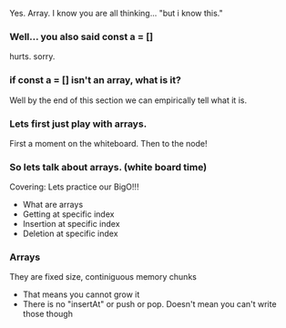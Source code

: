 Yes. Array. I know you are all thinking... "but i know this."

### Well... you also said const a = []

hurts. sorry.

### if const a = [] isn't an array, what is it?

Well by the end of this section we can empirically tell what it is.

### Lets first just play with arrays.

First a moment on the whiteboard. Then to the node!

### So lets talk about arrays. (white board time)

Covering: Lets practice our BigO!!!

- What are arrays
- Getting at specific index
- Insertion at specific index
- Deletion at specific index

### Arrays

They are fixed size, continiguous memory chunks

- That means you cannot grow it
- There is no "insertAt" or push or pop. Doesn't mean you can't write those though